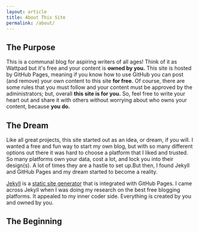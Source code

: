 ```yaml
---
layout: article
title: About This Site
permalink: /about/
---
```


## The Purpose

This is a communal blog for aspiring writers of all ages!
Think of it as Wattpad but it's free and your content is **owned by you.**
This site is hosted by GitHub Pages, meaning if you know how to use GitHub you can post (and remove) your own content to this site **for free.**
Of course, there are some rules that you must follow and your content must be approved by the administrators; but, overall **this site is for you.**
So, feel free to write your heart out and share it with others without worrying about who owns your content, because **you do.**

## The Dream

Like all great projects, this site started out as an idea, or dream, if you will.
I wanted a free and fun way to start my own blog, but with so many different options out there it was hard to choose a platform that I liked and trusted.
So many platforms own your data, cost a lot, and lock you into their design(s).
A lot of times they are a hastle to set up.But then, I found Jekyll and GitHub Pages and my dream started to become a reality.

[Jekyll](http://jekyllrb.com/) is a [static site generator](https://www.netlify.com/blog/2020/04/14/what-is-a-static-site-generator-and-3-ways-to-find-the-best-one/) that is integrated with GitHub Pages. I came across Jekyll when I was doing my research on the best free blogging platforms.
It appealed to my inner coder side. Everything is created by you and owned by you.


## The Beginning

